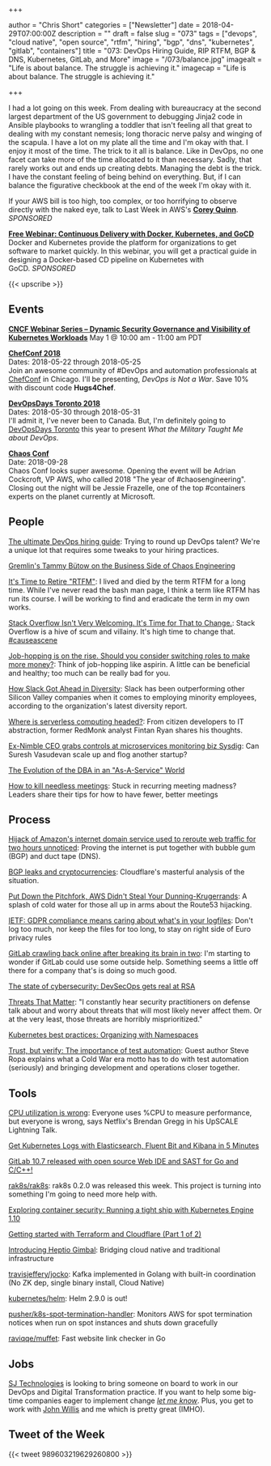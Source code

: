 +++

author = "Chris Short"
categories = ["Newsletter"]
date = 2018-04-29T07:00:00Z
description = ""
draft = false
slug = "073"
tags = ["devops", "cloud native", "open source", "rtfm", "hiring", "bgp", "dns", "kubernetes", "gitlab", "containers"]
title = "073: DevOps Hiring Guide, RIP RTFM, BGP & DNS, Kubernetes, GitLab, and More"
image = "/073/balance.jpg"
imagealt = "Life is about balance. The struggle is achieving it."
imagecap = "Life is about balance. The struggle is achieving it."

+++

I had a lot going on this week. From dealing with bureaucracy at the second largest department of the US government to debugging Jinja2 code in Ansible playbooks to wrangling a toddler that isn't feeling all that great to dealing with my constant nemesis; long thoracic nerve palsy and winging of the scapula. I have a lot on my plate all the time and I'm okay with that. I enjoy it most of the time. The trick to it all is balance. Like in DevOps, no one facet can take more of the time allocated to it than necessary. Sadly, that rarely works out and ends up creating debts. Managing the debt is the trick. I have the constant feeling of being behind on everything. But, if I can balance the figurative checkbook at the end of the week I'm okay with it.

If your AWS bill is too high, too complex, or too horrifying to observe directly with the naked eye, talk to Last Week in AWS's [**Corey Quinn**](https://www.quinnadvisory.com/). *SPONSORED*

[**Free Webinar: Continuous Delivery with Docker, Kubernetes, and GoCD**](https://info.thoughtworks.com/Continuous-Delivery-Docker-Kubernetes-webinar)  
Docker and Kubernetes provide the platform for organizations to get software to market quickly. In this webinar, you will get a practical guide in designing a Docker-based CD pipeline on Kubernetes with GoCD. *SPONSORED*

{{< upscribe >}}

## Events

[**CNCF Webinar Series – Dynamic Security Governance and Visibility of Kubernetes Workloads**](https://www.cncf.io/event/webinar-security-governance-kubernetes/)
May 1 @ 10:00 am - 11:00 am PDT

[**ChefConf 2018**](https://chefconf.chef.io/)  
Dates: 2018-05-22 through 2018-05-25  
Join an awesome community of #DevOps and automation professionals at [ChefConf](https://chefconf.chef.io/) in Chicago. I'll be presenting, *DevOps is Not a War*. Save 10% with discount code **Hugs4Chef**.

[**DevOpsDays Toronto 2018**](https://www.devopsdays.org/events/2018-toronto/welcome/)  
Dates: 2018-05-30 through 2018-05-31  
I'll admit it, I've never been to Canada. But, I'm definitely going to [DevOpsDays Toronto](https://www.devopsdays.org/events/2018-toronto/welcome/) this year to present *What the Military Taught Me about DevOps*.

[**Chaos Conf**](https://chaosconf.splashthat.com/)  
Date: 2018-09-28  
Chaos Conf looks super awesome. Opening the event will be Adrian Cockcroft, VP AWS, who called 2018 "The year of #chaosengineering". Closing out the night will be Jessie Frazelle, one of the top #containers experts on the planet currently at Microsoft.

## People

[The ultimate DevOps hiring guide](https://opensource.com/article/18/4/ultimate-devops-hiring-guide): Trying to round up DevOps talent? We're a unique lot that requires some tweaks to your hiring practices.

[Gremlin's Tammy Bütow on the Business Side of Chaos Engineering](https://thenewstack.io/gremlins-tammy-butow-on-the-business-side-of-chaos-engineering/)

[It's Time to Retire "RTFM"](https://medium.com/compassionate-coding/its-time-to-retire-rtfm-31acdfef654f): I lived and died by the term RTFM for a long time. While I've never read the bash man page, I think a term like RTFM has run its course. I will be working to find and eradicate the term in my own works.

[Stack Overflow Isn't Very Welcoming. It's Time for That to Change.](https://stackoverflow.blog/2018/04/26/stack-overflow-isnt-very-welcoming-its-time-for-that-to-change/): Stack Overflow is a hive of scum and villainy. It's high time to change that. [#causeascene](https://twitter.com/hashtag/causeascene)

[Job-hopping is on the rise. Should you consider switching roles to make more money?](https://www.nbcnews.com/better/business/job-hopping-rise-should-you-consider-switching-roles-make-more-ncna868641): Think of job-hopping like aspirin. A little can be beneficial and healthy; too much can be really bad for you.

[How Slack Got Ahead in Diversity](https://www.theatlantic.com/technology/archive/2018/04/how-slack-got-ahead-in-diversity/558806/): Slack has been outperforming other Silicon Valley companies when it comes to employing minority employees, according to the organization's latest diversity report.

[Where is serverless computing headed?](https://opensource.com/article/18/4/serverless-future): From citizen developers to IT abstraction, former RedMonk analyst Fintan Ryan shares his thoughts.

[Ex-Nimble CEO grabs controls at microservices monitoring biz Sysdig](https://www.theregister.co.uk/2018/04/24/surech_vasudevan_sysdig_ceo/): Can Suresh Vasudevan scale up and flog another startup?

[The Evolution of the DBA in an "As-A-Service" World](https://www.percona.com/blog/2018/04/26/the-evolution-of-the-dba-in-an-as-a-service-world/)

[How to kill needless meetings](https://enterprisersproject.com/article/2018/4/how-kill-needless-meetings-7-tips): Stuck in recurring meeting madness? Leaders share their tips for how to have fewer, better meetings

## Process

[Hijack of Amazon's internet domain service used to reroute web traffic for two hours unnoticed](https://doublepulsar.com/hijack-of-amazons-internet-domain-service-used-to-reroute-web-traffic-for-two-hours-unnoticed-3a6f0dda6a6f): Proving the internet is put together with bubble gum (BGP) and duct tape (DNS).

[BGP leaks and cryptocurrencies](https://blog.cloudflare.com/bgp-leaks-and-crypto-currencies/): Cloudflare's masterful analysis of the situation.

[Put Down the Pitchfork, AWS Didn't Steal Your Dunning-Krugerrands](https://lastweekinaws.com/blog/put-down-the-pitchfork-aws-didnt-steal-your-dunning-krugerrands.html): A splash of cold water for those all up in arms about the Route53 hijacking.

[IETF: GDPR compliance means caring about what's in your logfiles](https://www.theregister.co.uk/2018/04/24/ietf_gdpr_compliance_advice/): Don't log too much, nor keep the files for too long, to stay on right side of Euro privacy rules

[GitLab crawling back online after breaking its brain in two](https://gitlab.com/gitlab-com/infrastructure/issues/4106): I'm starting to wonder if GitLab could use some outside help. Something seems a little off there for a company that's is doing so much good.

[The state of cybersecurity: DevSecOps gets real at RSA](https://techbeacon.com/rsa-state-cybersecurity-devsecops-gets-real)

[Threats That Matter](https://medium.com/@HockeyInJune/threats-that-matter-cc5a1297c41f): "I constantly hear security practitioners on defense talk about and worry about threats that will most likely never affect them. Or at the very least, those threats are horribly misprioritized."

[Kubernetes best practices: Organizing with Namespaces](https://cloudplatform.googleblog.com/2018/04/Kubernetes-best-practices-Organizing-with-Namespaces.html)

[Trust, but verify: The importance of test automation](https://about.gitlab.com/2018/04/23/test-automation-devops/): Guest author Steve Ropa explains what a Cold War era motto has to do with test automation (seriously) and bringing development and operations closer together.

## Tools

[CPU utilization is wrong](https://opensource.com/article/18/4/cpu-utilization-wrong): Everyone uses %CPU to measure performance, but everyone is wrong, says Netflix's Brendan Gregg in his UpSCALE Lightning Talk.

[Get Kubernetes Logs with Elasticsearch, Fluent Bit and Kibana in 5 Minutes](https://akomljen.com/get-kubernetes-logs-with-elasticsearch-fluentbit-and-kibana-in-5-minutes/)

[GitLab 10.7 released with open source Web IDE and SAST for Go and C/C++!](https://about.gitlab.com/2018/04/22/gitlab-10-7-released/)

[rak8s/rak8s](https://github.com/rak8s/rak8s): rak8s 0.2.0 was released this week. This project is turning into something I'm going to need more help with.

[Exploring container security: Running a tight ship with Kubernetes Engine 1.10](https://cloudplatform.googleblog.com/2018/04/Exploring-container-security-Running-a-tight-ship-with-Kubernetes-Engine-1-10.html)

[Getting started with Terraform and Cloudflare (Part 1 of 2)](https://blog.cloudflare.com/getting-started-with-terraform-and-cloudflare-part-1/)

[Introducing Heptio Gimbal](https://blog.heptio.com/introducing-heptio-gimbal-bridging-cloud-native-and-traditional-infrastructure-9d6224bece5a): Bridging cloud native and traditional infrastructure

[travisjeffery/jocko](https://github.com/travisjeffery/jocko): Kafka implemented in Golang with built-in coordination (No ZK dep, single binary install, Cloud Native)

[kubernetes/helm](https://github.com/kubernetes/helm/releases/tag/v2.9.0): Helm 2.9.0 is out!

[pusher/k8s-spot-termination-handler](https://github.com/pusher/k8s-spot-termination-handler): Monitors AWS for spot termination notices when run on spot instances and shuts down gracefully

[raviqqe/muffet](https://github.com/raviqqe/muffet): Fast website link checker in Go

## Jobs

[SJ Technologies](http://sjtechcorp.com/) is looking to bring someone on board to work in our DevOps and Digital Transformation practice. If you want to help some big-time companies eager to implement change [*let me know*](mailto:chris@devopsish.com). Plus, you get to work with [John Willis](https://twitter.com/botchagalupe/) and me which is pretty great (IMHO).

## Tweet of the Week

{{< tweet 989603219629260800 >}}